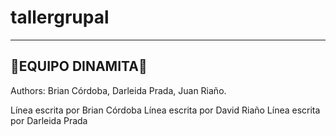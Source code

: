 # tallergrupal
---
## 🧨EQUIPO DINAMITA🧨

Authors: 
Brian Córdoba, 
Darleida Prada,
Juan Riaño.

Línea escrita por Brian Córdoba
Línea escrita por David Riaño
Línea escrita por Darleida Prada 
